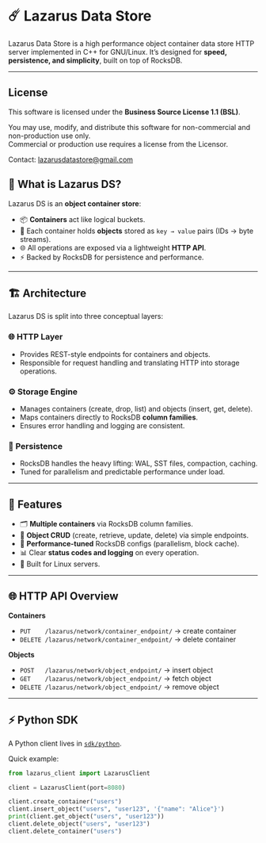 # ☄️ Lazarus Data Store

Lazarus Data Store is a high performance object container data store HTTP server implemented in C++ for GNU/Linux. 
It’s designed for **speed, persistence, and simplicity**, built on top of RocksDB.

---

## License

This software is licensed under the **Business Source License 1.1 (BSL)**.

You may use, modify, and distribute this software for non-commercial and non-production use only.  
Commercial or production use requires a license from the Licensor.

Contact: [lazarusdatastore@gmail.com](mailto:lazarusdatastore@gmail.com)

## 🧩 What is Lazarus DS?

Lazarus DS is an **object container store**:

- 📦 **Containers** act like logical buckets.
- 🔑 Each container holds **objects** stored as `key → value` pairs (IDs → byte streams).
- 🌐 All operations are exposed via a lightweight **HTTP API**.
- ⚡ Backed by RocksDB for persistence and performance.

---

## 🏗️ Architecture

Lazarus DS is split into three conceptual layers:

### 🌐 HTTP Layer
- Provides REST-style endpoints for containers and objects.
- Responsible for request handling and translating HTTP into storage operations.

### ⚙️ Storage Engine
- Manages containers (create, drop, list) and objects (insert, get, delete).
- Maps containers directly to RocksDB **column families**.
- Ensures error handling and logging are consistent.

### 💾 Persistence
- RocksDB handles the heavy lifting: WAL, SST files, compaction, caching.
- Tuned for parallelism and predictable performance under load.

---

## 🔑 Features

- 🗂️ **Multiple containers** via RocksDB column families.
- 📝 **Object CRUD** (create, retrieve, update, delete) via simple endpoints.
- 🚀 **Performance-tuned** RocksDB configs (parallelism, block cache).
- 📊 Clear **status codes and logging** on every operation.
- 🐧 Built for Linux servers.

---

## 🌐 HTTP API Overview

**Containers**
- `PUT    /lazarus/network/container_endpoint/` → create container
- `DELETE /lazarus/network/container_endpoint/` → delete container

**Objects**
- `POST   /lazarus/network/object_endpoint/` → insert object
- `GET    /lazarus/network/object_endpoint/` → fetch object
- `DELETE /lazarus/network/object_endpoint/` → remove object

---

## ⚡ Python SDK

A Python client lives in [`sdk/python`](./sdk/python).

Quick example:

```python
from lazarus_client import LazarusClient

client = LazarusClient(port=8080)

client.create_container("users")
client.insert_object("users", "user123", '{"name": "Alice"}')
print(client.get_object("users", "user123"))
client.delete_object("users", "user123")
client.delete_container("users")
